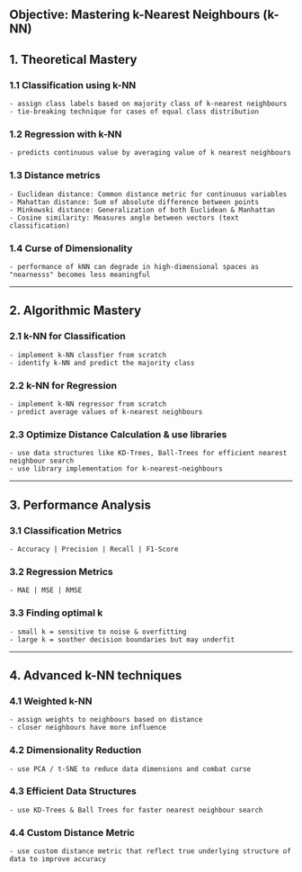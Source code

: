 ## Objective: Mastering k-Nearest Neighbours (k-NN)

## 1. Theoretical Mastery

### 1.1 Classification using k-NN

    - assign class labels based on majority class of k-nearest neighbours
    - tie-breaking technique for cases of equal class distribution

### 1.2 Regression with k-NN

    - predicts continuous value by averaging value of k nearest neighbours

### 1.3 Distance metrics

    - Euclidean distance: Common distance metric for continuous variables
    - Mahattan distance: Sum of absolute difference between points
    - Minkowski distance: Generalization of both Euclidean & Manhattan
    - Cosine similarity: Measures angle between vectors (text classification)

### 1.4 Curse of Dimensionality

    - performance of kNN can degrade in high-dimensional spaces as "nearnesss" becomes less meaningful

---

## 2. Algorithmic Mastery

### 2.1 k-NN for Classification

    - implement k-NN classfier from scratch
    - identify k-NN and predict the majority class

### 2.2 k-NN for Regression

    - implement k-NN regressor from scratch
    - predict average values of k-nearest neighbours

### 2.3 Optimize Distance Calculation & use libraries

    - use data structures like KD-Trees, Ball-Trees for efficient nearest neighbour search
    - use library implementation for k-nearest-neighbours

---

## 3. Performance Analysis

### 3.1 Classification Metrics

    - Accuracy | Precision | Recall | F1-Score

### 3.2 Regression Metrics

    - MAE | MSE | RMSE

### 3.3 Finding optimal k

    - small k = sensitive to noise & overfitting
    - large k = soother decision boundaries but may underfit

---

## 4. Advanced k-NN techniques

### 4.1 Weighted k-NN

    - assign weights to neighbours based on distance
    - closer neighbours have more influence

### 4.2 Dimensionality Reduction

    - use PCA / t-SNE to reduce data dimensions and combat curse

### 4.3 Efficient Data Structures

    - use KD-Trees & Ball Trees for faster nearest neighbour search

### 4.4 Custom Distance Metric

    - use custom distance metric that reflect true underlying structure of data to improve accuracy

